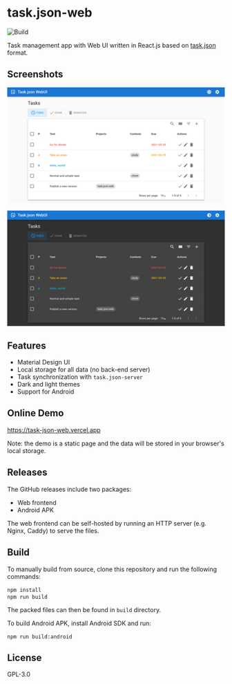 # task.json-web

![Build](https://github.com/DCsunset/task.json-web/actions/workflows/release.yml/badge.svg)

Task management app with Web UI written in React.js based on [task.json](https://github.com/DCsunset/task.json) format.


## Screenshots

![Light theme](./screenshots/screenshot-light.png)

![Dark theme](./screenshots/screenshot-dark.png)


## Features

* Material Design UI
* Local storage for all data (no back-end server)
* Task synchronization with `task.json-server`
* Dark and light themes
* Support for Android


## Online Demo

<https://task-json-web.vercel.app>

Note: the demo is a static page and the data will be stored in your browser's local storage.

## Releases

The GitHub releases include two packages:

* Web frontend
* Android APK

The web frontend can be self-hosted by running an HTTP server (e.g. Nginx, Caddy) to serve the files.

## Build

To manually build from source, clone this repository and run the following commands:

```
npm install
npm run build
```

The packed files can then be found in `build` directory.

To build Android APK, install Android SDK and run:

```
npm run build:android
```

## License

GPL-3.0
